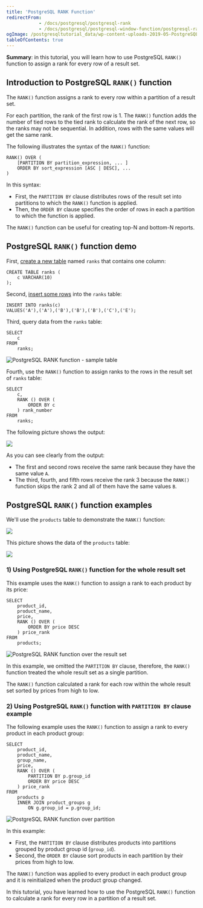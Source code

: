 ```yaml
---
title: 'PostgreSQL RANK Function'
redirectFrom:
            - /docs/postgresql/postgresql-rank 
            - /docs/postgresql/postgresql-window-function/postgresql-rank-function/
ogImage: /postgresqltutorial_data/wp-content-uploads-2019-05-PostgreSQL-RANK-function-sample-table.png
tableOfContents: true
---
```


**Summary**: in this tutorial, you will learn how to use PostgreSQL `RANK()` function to assign a rank for every row of a result set.



## Introduction to PostgreSQL `RANK()` function



The `RANK()` function assigns a rank to every row within a partition of a result set.



For each partition, the rank of the first row is 1. The `RANK()` function adds the number of tied rows to the tied rank to calculate the rank of the next row, so the ranks may not be sequential. In addition, rows with the same values will get the same rank.



The following illustrates the syntax of the `RANK()` function:



```
RANK() OVER (
    [PARTITION BY partition_expression, ... ]
    ORDER BY sort_expression [ASC | DESC], ...
)
```



In this syntax:



- First, the `PARTITION BY` clause distributes rows of the result set into partitions to which the `RANK()` function is applied.
- Then, the `ORDER BY` clause specifies the order of rows in each a partition to which the function is applied.



The `RANK()` function can be useful for creating top-N and bottom-N reports.



## PostgreSQL `RANK()` function demo



First, [create a new table](/docs/postgresql/postgresql-create-table) named `ranks` that contains one column:



```
CREATE TABLE ranks (
	c VARCHAR(10)
);
```



Second, [insert some rows](/docs/postgresql/postgresql-insert) into the `ranks` table:



```
INSERT INTO ranks(c)
VALUES('A'),('A'),('B'),('B'),('B'),('C'),('E');
```



Third, query data from the `ranks` table:



```
SELECT
	c
FROM
	ranks;
```



![PostgreSQL RANK function - sample table](/postgresqltutorial_data/wp-content-uploads-2019-05-PostgreSQL-RANK-function-sample-table.png)



Fourth, use the `RANK()` function to assign ranks to the rows in the result set of `ranks` table:



```
SELECT
	c,
	RANK () OVER (
		ORDER BY c
	) rank_number
FROM
	ranks;
```



The following picture shows the output:



![](/postgresqltutorial_data/wp-content-uploads-2019-05-PostgreSQL-RANK-function-example.png)



As you can see clearly from the output:



- The first and second rows receive the same rank because they have the same value `A`.
- The third, fourth, and fifth rows receive the rank 3 because the `RANK()` function skips the rank 2 and all of them have the same values `B`.



## PostgreSQL `RANK()` function examples



We'll use the `products` table to demonstrate the `RANK()` function:



![](/postgresqltutorial_data/wp-content-uploads-2016-06-products_product_groups_tables.png)



This picture shows the data of the `products` table:



![](/postgresqltutorial_data/wp-content-uploads-2019-05-products-table-sample-data.png)



### 1) Using PostgreSQL `RANK()` function for the whole result set



This example uses the `RANK()` function to assign a rank to each product by its price:



```
SELECT
	product_id,
	product_name,
	price,
	RANK () OVER (
		ORDER BY price DESC
	) price_rank
FROM
	products;
```



![PostgreSQL RANK function over the result set](/postgresqltutorial_data/wp-content-uploads-2019-05-PostgreSQL-RANK-function-over-the-result-set.png)



In this example, we omitted the `PARTITION BY` clause, therefore, the `RANK()` function treated the whole result set as a single partition.



The `RANK()` function calculated a rank for each row within the whole result set sorted by prices from high to low.



### 2) Using PostgreSQL `RANK()` function with `PARTITION BY` clause example



The following example uses the `RANK()` function to assign a rank to every product in each product group:



```
SELECT
	product_id,
	product_name,
	group_name,
	price,
	RANK () OVER (
		PARTITION BY p.group_id
		ORDER BY price DESC
	) price_rank
FROM
	products p
	INNER JOIN product_groups g
		ON g.group_id = p.group_id;
```



![PostgreSQL RANK function over partition](/postgresqltutorial_data/wp-content-uploads-2019-05-PostgreSQL-RANK-function-over-partition.png)



In this example:



- First, the `PARTITION BY` clause distributes products into partitions grouped by product group id (`group_id`).
- Second, the `ORDER BY` clause sort products in each partition by their prices from high to low.



The `RANK()` function was applied to every product in each product group and it is reinitialized when the product group changed.



In this tutorial, you have learned how to use the PostgreSQL `RANK()` function to calculate a rank for every row in a partition of a result set.

